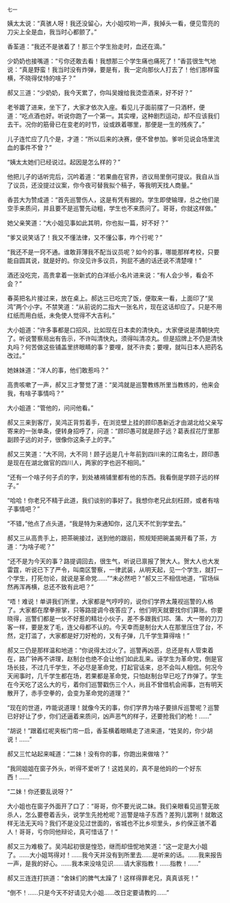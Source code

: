     七一 

   姨太太说：“真骇人呀！我还没留心，大小姐哎哟一声，我掉头一看，便见雪亮的刀尖上全是血，我当时心都颤了。”

   香荃道：“我还不是骇着了！那三个学生抬走时，血还在滴。”

   少奶奶也接嘴道：“亏你还敢去看！我想那三个学生痛也痛死了！”香芸很生气地说：“真是野蛮！我当时没有炸弹，要是有，我一定向那伙人打去了！他们那样蛮横，不晓得仗恃的啥子？”

   郝又三道：“少奶奶，我今天累了，你叫吴嫂给我烫壶酒来，好不好？”

   老爷踱了进来，坐下了，大家才依次入座。看见儿子面前摆了一只酒杯，便道：“吃点酒也好。听说你跑了一个第一。其实哩，这种剧烈运动，却不应该我们去干。况你的筋骨已在变老的时节，设或跌着哪里，那便是一生的残疾了。”

   儿子连忙应了几个是，才道：“所以后来的决赛，便不曾参加。爹听见说会场里流血的事件不曾？”

   “姨太太她们已经说过。起因是怎么样的？”

   他把儿子的话听完后，沉吟着道：“若果曲在官界，咨议局里倒可提议。我自从当了议员，还没提过议案，你今夜可替我拟个稿子，等我明天找人商量。”

   香芸大为赞成道：“首先巡警伤人，这是有凭有据的。学生即使输理，总之他们是空手来质问，并且要不是巡警先动粗，学生也不来质问了。哥哥，你就这样做。”

   她父亲笑道：“大小姐见事如此其明，你也拟一篇，好不好？”

   “爹又说笑话了！我又不懂法律，又不懂公事，咋个行呢？”

   “我还不是一窍不通。谁敢菲薄我不配当议员呢？如今的事，哪能那样考校，只要能自圆其说，就是好的。你没见许多议员，狗屁不通的话还说不清楚哩！”

   酒还没吃完，高贵拿着一张新式的白洋纸小名片进来说：“有人会少爷，看会不会？”

   春英把名片接过来，放在桌上。郝达三已吃完了饭，便取来一看，上面印了“吴鸿”两个小字。不禁笑道：“从前说的二指大一张名片，现在这话却应了。只是不用红纸而用白纸，未免使人觉得不大吉利。”

   大小姐道：“许多事都是口招风，比如现在日本卖的清快丸，大家便说是清朝快完了。听说警察局出有告示，不许叫清快丸，须得叫清凉丸。但是招牌上不仍是清快丸吗？何苦做这些铺盖里挤眼睛的事？要哩，就不许卖；要哩，就叫日本人把药名改过。”

   她妹妹道：“洋人的事，他们敢惹吗？”

   高贵咳嗽了一声，郝又三才警觉了道：“吴鸿就是巡警教练所里当教练的，他来会我，有啥子事情吗？”

   大小姐道：“管他的，问问他看。”

   郝又三来到客厅，吴鸿正背剪着手，在浏览壁上挂的顾印愚新近才由湖北给父亲写寄来的一张单条，便转身招呼了，问道：“顾印愚可就是顾子远？葛表叔花厅里那副顾子远的对子，很像你这条子上的字。”

   郝又三笑道：“大不同，大不同！顾子远是几十年前到四川来的江南名士，顾印愚是现在在湖北做官的四川人，两家的字也迥不相同。”

   “还有一个啥子何子贞的字，到处裱褙铺里都有他的东西。我看倒是学顾子远的样子。”

   “哈哈！你老兄不精于此道，我们谈别的事好了。我想你老兄此刻枉顾，或者有啥子事情吧？”

   “不错，”他点了点头道，“我是特为来通知你，这几天不忙到学堂去。”

   郝又三从高贵手上，把茶碗接过，送到他的跟前，照规矩把碗盖揭开看了茶，方道：“为啥子呢？”

   “还不是为今天的事？路提调回去，很生气，听说已禀报了贺大人。贺大人也大发雷霆，听说已下了严令，叫南区警察，一律武装，从明天起，见一个学生，就打一个学生，打死勿论，就说是革命党……”“未必然吧？”郝又三不相信地道，“官场纵然再浑再横，总还不致有此吧？”

   “唔！难说！单讲我们所里，大家都是气哼哼的，说你们学界太蔑视巡警的人格了。大家都在摩拳擦掌，只等路提调今夜答应了，他们明天就要找你们算账。你要晓得，巡警们都是一伙不好惹的精壮小伙子，差不多跟我们邛、蒲、大一带的刀刀客一样，要是发了毛，连父母都不认的。今天幸而是制台大人在那里压住了台，不然，定打滥了，大家都是好刀好枪的，又有子弹，几千学生算得啥！”

   郝又三仍是那样温和地道：“你说得太过火了。巡警再凶恶，总还是有人管束着在，路广钟再不讲理，赵制台也绝不会让他们如此乱来。诬学生为革命党，倒是官场长技，不过几千学生，不必尽是革命党，打起官话来，总不会叫人相信。何况今天闹事时，几千学生都在场，若果都是革命党，只怕赵制台早已吃了炸弹了。学生在今天吃了这么大的亏，着你们巡警戳伤三个人，尚且不曾借机会闹事，岂有明天散开了，赤手空拳的，会变为革命党的道理？”

   “现在的世道，咋能说道理！就像今天的事，你们学界为啥子要排斥巡警呢？巡警已好好让了步，你们还逼着来质问，凶声恶气的样子，还要抢我们的枪！……”

   “胡说！”跟着红呢夹板门帘一启，香荃横着眼睛走了进来道，“姓吴的，你少胡说！……”

   郝又三忙站起来喊道：“二妹！没有你的事，你跑出来做啥？”

   “我同姐姐在窗子外头，听得不爱听了！这姓吴的，真不是他妈的一个好东西！……”

   “二妹！你还要乱说呀？”

   大小姐也在窗子外面开了口了：“哥哥，你不要光说二妹。我们亲眼看见巡警无故杀人，怎么要卷着舌头，说学生先抢枪呢？巡警是啥子东西？差狗儿罢咧！就敢这样无法无天吗？我们不是没见过世面的，省城也不比乡坝里头，乡约保正骇不着人！哥哥，亏你同他辩论，真可惜话了！”

   郝又三为难极了。吴鸿起初很是惶恐，继而却忸怩地笑道：“这一定是大小姐了。……大小姐骂得对！……我今天并没有到所里去……是听来的话。……我来报告一声，是我的好心。……我本来没啥见识……请大家指教！……指教！……”

   郝又三连连打拱道：“舍妹们的脾气太躁了！这样得罪老兄，真真该死！”

   “倒不！……只是今天不好请见大小姐……改日定要请教的……”

